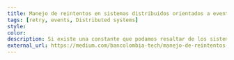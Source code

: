 ```yaml
---
title: Manejo de reintentos en sistemas distribuidos orientados a eventos
tags: [retry, events, Distributed systems]
style:
color:
description: Si existe una constante que podamos resaltar de los sistemas distribuidos y en general del software, es que en algún momento uno de sus componentes va a fallar
external_url: https://medium.com/bancolombia-tech/manejo-de-reintentos-en-sistemas-distribuidos-orientados-a-eventos-d40f6b196049
---
```

